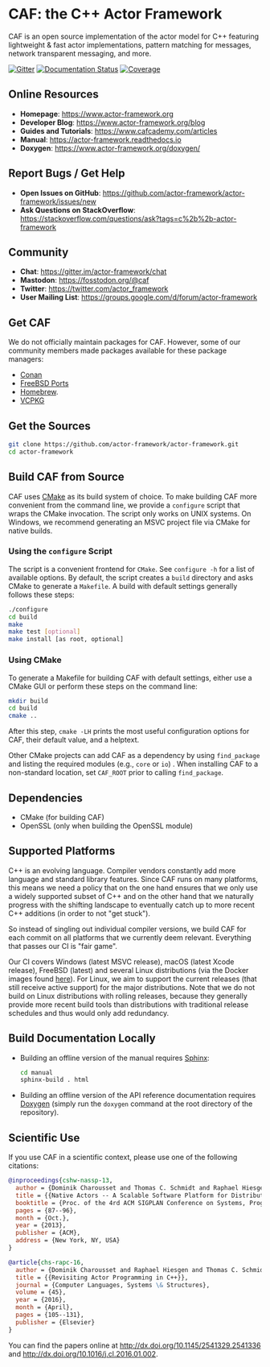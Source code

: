 # CAF: the C++ Actor Framework

CAF is an open source implementation of the actor model for C++ featuring
lightweight & fast actor implementations, pattern matching for messages, network
transparent messaging, and more.

[![Gitter][gitter-badge]](https://gitter.im/actor-framework/chat)
[![Documentation Status][docs-badge]](http://actor-framework.readthedocs.io/en/latest/?badge=latest)
[![Coverage][coverage-badge]](https://codecov.io/gh/actor-framework/actor-framework)

## Online Resources

* __Homepage__: https://www.actor-framework.org
* __Developer Blog__: https://www.actor-framework.org/blog
* __Guides and Tutorials__: https://www.cafcademy.com/articles
* __Manual__: https://actor-framework.readthedocs.io
* __Doxygen__: https://www.actor-framework.org/doxygen/

## Report Bugs / Get Help

* __Open Issues on GitHub__: https://github.com/actor-framework/actor-framework/issues/new
* __Ask Questions on StackOverflow__: https://stackoverflow.com/questions/ask?tags=c%2b%2b-actor-framework

## Community

* __Chat__: https://gitter.im/actor-framework/chat
* __Mastodon__: https://fosstodon.org/@caf
* __Twitter__: https://twitter.com/actor_framework
* __User Mailing List__: https://groups.google.com/d/forum/actor-framework

## Get CAF

We do not officially maintain packages for CAF. However, some of our community
members made packages available for these package managers:

- [Conan](https://conan.io/center/caf)
- [FreeBSD Ports](https://svnweb.freebsd.org/ports/head/devel/caf)
- [Homebrew](https://formulae.brew.sh/formula/caf).
- [VCPKG](https://github.com/microsoft/vcpkg/tree/master/ports/caf)

## Get the Sources

```sh
git clone https://github.com/actor-framework/actor-framework.git
cd actor-framework
```

## Build CAF from Source

CAF uses [CMake](http://www.cmake.org) as its build system of choice. To make
building CAF more convenient from the command line, we provide a `configure`
script that wraps the CMake invocation. The script only works on UNIX systems.
On Windows, we recommend generating an MSVC project file via CMake for native
builds.

### Using the `configure` Script

The script is a convenient frontend for `CMake`. See `configure -h` for a list
of available options. By default, the script creates a `build` directory and
asks CMake to generate a `Makefile`. A build with default settings generally
follows these steps:

```sh
./configure
cd build
make
make test [optional]
make install [as root, optional]
```

### Using CMake

To generate a Makefile for building CAF with default settings, either use a
CMake GUI or perform these steps on the command line:

```sh
mkdir build
cd build
cmake ..
```

After this step, `cmake -LH` prints the most useful configuration options for
CAF, their default value, and a helptext.

Other CMake projects can add CAF as a dependency by using `find_package` and
listing the required modules (e.g., `core` or `io`) . When installing CAF to a
non-standard location, set `CAF_ROOT` prior to calling `find_package`.

## Dependencies

* CMake (for building CAF)
* OpenSSL (only when building the OpenSSL module)

## Supported Platforms

C++ is an evolving language. Compiler vendors constantly add more language and
standard library features. Since CAF runs on many platforms, this means we need
a policy that on the one hand ensures that we only use a widely supported subset
of C++ and on the other hand that we naturally progress with the shifting
landscape to eventually catch up to more recent C++ additions (in order to not
"get stuck").

So instead of singling out individual compiler versions, we build CAF for each
commit on all platforms that we currently deem relevant. Everything that passes
our CI is "fair game".

Our CI covers Windows (latest MSVC release), macOS (latest Xcode release),
FreeBSD (latest) and several Linux distributions (via the Docker images found
[here](https://github.com/actor-framework/actor-framework/tree/master/.ci)). For
Linux, we aim to support the current releases (that still receive active
support) for the major distributions. Note that we do not build on Linux
distributions with rolling releases, because they generally provide more recent
build tools than distributions with traditional release schedules and thus would
only add redundancy.

## Build Documentation Locally

- Building an offline version of the manual requires
  [Sphinx](https://www.sphinx-doc.org):
  ```sh
  cd manual
  sphinx-build . html
  ```
- Building an offline version of the API reference documentation requires
  [Doxygen](http://www.doxygen.nl) (simply run the  `doxygen` command at the
  root directory of the repository).

## Scientific Use

If you use CAF in a scientific context, please use one of the following citations:

```bibtex
@inproceedings{cshw-nassp-13,
  author = {Dominik Charousset and Thomas C. Schmidt and Raphael Hiesgen and Matthias W{\"a}hlisch},
  title = {{Native Actors -- A Scalable Software Platform for Distributed, Heterogeneous Environments}},
  booktitle = {Proc. of the 4rd ACM SIGPLAN Conference on Systems, Programming, and Applications (SPLASH '13), Workshop AGERE!},
  pages = {87--96},
  month = {Oct.},
  year = {2013},
  publisher = {ACM},
  address = {New York, NY, USA}
}

@article{chs-rapc-16,
  author = {Dominik Charousset and Raphael Hiesgen and Thomas C. Schmidt},
  title = {{Revisiting Actor Programming in C++}},
  journal = {Computer Languages, Systems \& Structures},
  volume = {45},
  year = {2016},
  month = {April},
  pages = {105--131},
  publisher = {Elsevier}
}
```

You can find the papers online at http://dx.doi.org/10.1145/2541329.2541336 and
http://dx.doi.org/10.1016/j.cl.2016.01.002.

[docs-badge]: https://readthedocs.org/projects/actor-framework/badge/?version=latest

[gitter-badge]: https://img.shields.io/badge/gitter-join%20chat%20%E2%86%92-brightgreen.svg

[coverage-badge]: https://codecov.io/gh/actor-framework/actor-framework/graph/badge.svg?token=SjJQQ5dCbV
